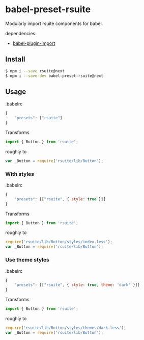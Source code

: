 # babel-preset-rsuite

Modularly import rsuite components for babel.

dependencies:

- [babel-plugin-import](https://github.com/ant-design/babel-plugin-import)

## Install

```sh
$ npm i --save rsuite@next
$ npm i --save-dev babel-preset-rsuite@next
```

## Usage

.babelrc

```js
{
    "presets": ["rsuite"]
}
```

Transforms

```js
import { Button } from 'rsuite';
```

roughly to

```js
var _Button = require('rsuite/lib/Button');
```

### With styles

.babelrc

```js
{
    "presets": [["rsuite", { style: true }]]
}
```

Transforms

```js
import { Button } from 'rsuite';
```

roughly to

```js
require('rsuite/lib/Button/styles/index.less');
var _Button = require('rsuite/lib/Button');
```

### Use theme styles

.babelrc

```js
{
    "presets": [["rsuite", { style: true, theme: 'dark' }]]
}
```

Transforms

```js
import { Button } from 'rsuite';
```

roughly to

```js
require('rsuite/lib/Button/styles/themes/dark.less');
var _Button = require('rsuite/lib/Button');
```
